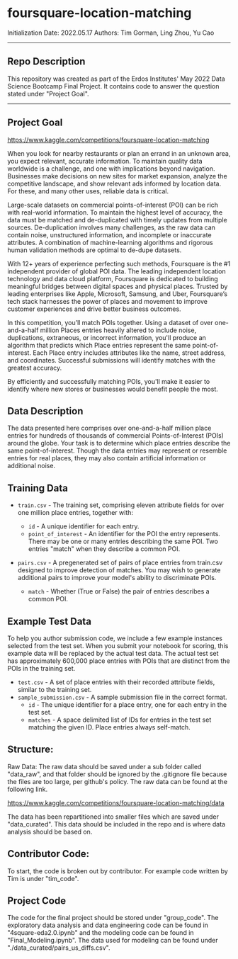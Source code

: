 # foursquare-location-matching

Initialization Date: 2022.05.17
Authors: Tim Gorman, Ling Zhou, Yu Cao

-------------------------------------
Repo Description
-------------------------------------

This repository was created as part of the Erdos Institutes' May 2022 Data Science Bootcamp Final Project. It contains code 
to answer the question stated under "Project Goal".

--------------------------------------
Project Goal
--------------------------------------
https://www.kaggle.com/competitions/foursquare-location-matching

When you look for nearby restaurants or plan an errand in an unknown area, you expect relevant, accurate information. 
To maintain quality data worldwide is a challenge, and one with implications beyond navigation. 
Businesses make decisions on new sites for market expansion, analyze the competitive landscape, and show relevant ads informed by location data. 
For these, and many other uses, reliable data is critical.

Large-scale datasets on commercial points-of-interest (POI) can be rich with real-world information. 
To maintain the highest level of accuracy, the data must be matched and de-duplicated with timely updates from multiple sources. 
De-duplication involves many challenges, as the raw data can contain noise, unstructured information, and incomplete or inaccurate attributes. 
A combination of machine-learning algorithms and rigorous human validation methods are optimal to de-dupe datasets.

With 12+ years of experience perfecting such methods, Foursquare is the #1 independent provider of global POI data. The leading independent location technology and data cloud platform, 
Foursquare is dedicated to building meaningful bridges between digital spaces and physical places. Trusted by leading enterprises like Apple, Microsoft, Samsung, and Uber, 
Foursquare’s tech stack harnesses the power of places and movement to improve customer experiences and drive better business outcomes.

In this competition, you’ll match POIs together. Using a dataset of over one-and-a-half million Places entries heavily altered to include noise, 
duplications, extraneous, or incorrect information, you'll produce an algorithm that predicts which Place entries represent the same point-of-interest. 
Each Place entry includes attributes like the name, street address, and coordinates. Successful submissions will identify matches with the greatest accuracy.

By efficiently and successfully matching POIs, you'll make it easier to identify where new stores or businesses would benefit people the most.

Data Description
---------------------------------------
The data presented here comprises over one-and-a-half million place entries for hundreds of thousands of commercial Points-of-Interest (POIs) around the globe. Your task is to determine which place entries describe the same point-of-interest. Though the data entries may represent or resemble entries for real places, they may also contain artificial information or additional noise.

## Training Data
* `train.csv` - The training set, comprising eleven attribute fields for over one million place entries, together with:  
    * `id` - A unique identifier for each entry.  
    * `point_of_interest` - An identifier for the POI the entry represents. There may be one or many entries describing the same POI. Two entries "match" when they describe a common POI.
               
* `pairs.csv` - A pregenerated set of pairs of place entries from train.csv designed to improve detection of matches. You may wish to generate additional pairs to improve your model's ability to discriminate POIs.  
    * `match` - Whether (True or False) the pair of entries describes a common POI.
 
## Example Test Data
To help you author submission code, we include a few example instances selected from the test set. When you submit your notebook for scoring, this example data will be replaced by the actual test data. The actual test set has approximately 600,000 place entries with POIs that are distinct from the POIs in the training set.
  
* `test.csv` - A set of place entries with their recorded attribute fields, similar to the training set.  
* `sample_submission.csv` - A sample submission file in the correct format.  
    * `id` - The unique identifier for a place entry, one for each entry in the test set.  
    * `matches` - A space delimited list of IDs for entries in the test set matching the given ID. Place entries always self-match.


Structure:
---------------------------------------
Raw Data: The raw data should be saved under a sub folder called "data_raw", and that folder
should be ignored by the .gitignore file  because the files are 
too large, per github's policy. The raw data can be found at the following link.

https://www.kaggle.com/competitions/foursquare-location-matching/data

The data has been repartitioned into smaller files which are saved under "data_curated". This data should be included
in the repo and is where data analysis should be based on.

Contributor Code:
--------------------------------------
To start, the code is broken out by contributor. For example code written by Tim is under "tim_code".

Project Code
--------------------------------------

The code for the final project should be stored under "group_code". The exploratory data analysis and data engineering code can be found in "4square-eda2.0.ipynb" and the  modeling code can be found in "Final_Modeling.ipynb". The data used for modeling can be found under "./data_curated/pairs_us_diffs.csv".

